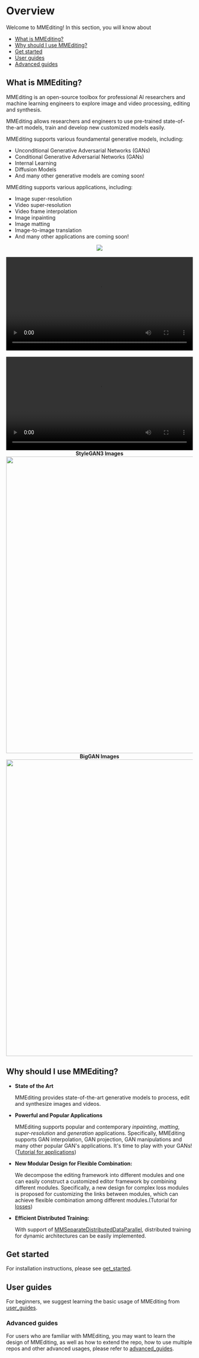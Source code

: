 # Overview

Welcome to MMEditing! In this section, you will know about

- [What is MMEditing?](#what-is-mmediting)
- [Why should I use MMEditing?](#why-should-i-use-mmediting)
- [Get started](#get-started)
- [User guides](#user-guides)
- [Advanced guides](#advanced-guides)

## What is MMEditing?

MMEditing is an open-source toolbox for professional AI researchers and machine learning engineers to explore image and video processing, editing and synthesis.

MMEditing allows researchers and engineers to use pre-trained state-of-the-art models, train and develop new customized models easily.

MMEditing supports various foundamental generative models, including:

- Unconditional Generative Adversarial Networks (GANs)
- Conditional Generative Adversarial Networks (GANs)
- Internal Learning
- Diffusion Models
- And many other generative models are coming soon!

MMEditing supports various applications, including:

- Image super-resolution
- Video super-resolution
- Video frame interpolation
- Image inpainting
- Image matting
- Image-to-image translation
- And many other applications are coming soon!

<div align=center>
  <img src="https://user-images.githubusercontent.com/12756472/158984079-c4754015-c1f6-48c5-ac46-62e79448c372.jpg"/>
</div>
</br>

<div align=center>
    <video width="100%" controls>
        <source src="https://user-images.githubusercontent.com/12756472/175944645-cabe8c2b-9f25-440b-91cc-cdac4e752c5a.mp4" type="video/mp4">
        <object data="https://user-images.githubusercontent.com/12756472/175944645-cabe8c2b-9f25-440b-91cc-cdac4e752c5a.mp4" width="100%">
        </object>
    </video>
</div>
</br>

<div align=center>
<video width="100%" controls>
    <source src="https://user-images.githubusercontent.com/12756472/158972813-d8d0f19c-f49c-4618-9967-52652726ef19.mp4" type="video/mp4">
    <object src="https://user-images.githubusercontent.com/12756472/158972813-d8d0f19c-f49c-4618-9967-52652726ef19.mp4" width="100%">
    </object>
</video>
</div>

<div align="center">
  <b> StyleGAN3 Images</b>
  <br/>
  <img src="https://user-images.githubusercontent.com/22982797/150450502-c182834f-796f-4397-bd38-df1efe4a8a47.png" width="800"/>
</div>

<div align="center">
  <b> BigGAN Images </b>
  <br/>
  <img src="https://user-images.githubusercontent.com/22982797/127615534-6278ce1b-5cff-4189-83c6-9ecc8de08dfc.png" width="800"/>
</div>

## Why should I use MMEditing?

- **State of the Art**

  MMEditing provides state-of-the-art generative models to process, edit and synthesize images and videos.

- **Powerful and Popular Applications**

  MMEditing supports popular and contemporary *inpainting*, *matting*, *super-resolution* and *generation* applications. Specifically, MMEditing supports GAN interpolation, GAN projection, GAN manipulations and many other popular GAN's applications. It's time to play with your GANs! ([Tutorial for applications](advanced_guides/applications.md))

- **New Modular Design for Flexible Combination:**

  We decompose the editing framework into different modules and one can easily construct a customized editor framework by combining different modules. Specifically, a new design for complex loss modules is proposed for customizing the links between modules, which can achieve flexible combination among different modules.(Tutorial for [losses](advanced_guides/losses.md))

- **Efficient Distributed Training:**

  With support of [MMSeparateDistributedDataParallel](https://github.com/open-mmlab/mmengine/blob/main/mmengine/model/wrappers/seperate_distributed.py), distributed training for dynamic architectures can be easily implemented.

## Get started

For installation instructions, please see [get_started](get_started.md).

## User guides

For beginners, we suggest learning the basic usage of MMEditing from [user_guides](user_guides/config.md).

### Advanced guides

For users who are familiar with MMEditing, you may want to learn the design of MMEditing, as well as how to extend the repo, how to use multiple repos and other advanced usages, please refer to [advanced_guides](advanced_guides/models/customize_models.md).
